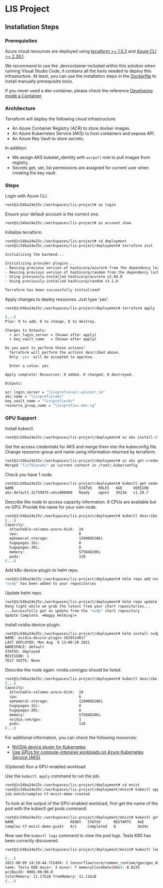 # LIS Project

## Installation Steps
### Prerequisites

Azure cloud resources are deployed using [terraform >= 1.0.3](https://www.terraform.io/) and [Azure CLI >= 2.26.1](https://docs.microsoft.com/en-us/cli/azure/install-azure-cli). 

We recommend to use the .devcontainer included within this solution when running Visual Studio Code, it contains all the tools needed to deploy this infrastucture. At least, you can use the installation steps in the [Dockerfile](./.devcontainer/Dockerfile) to install manually prerequisite tools.

If you never used a dev container, please check the reference [Developing inside a Container](https://code.visualstudio.com/docs/remote/containers).

### Architecture
Terraform will deploy the following cloud infrastructure: 

- An Azure Container Registry (ACR) to store docker images.
- An Azure Kubernetes Service (AKS) to host containers and expose API.
- An Azure Key Vault to store secrets.

In addition:
- We assign AKS kubelet_identity with `acrpull` role to pull images from registry.
- Secrets get, set, list permissions are assigned for current user when creating the key vault.

### Steps
Login with Azure CLI.
``` bash
root@1c54ba24e25c:/workspaces/lis-project# az login
```
Ensure your default account is the correct one.
``` bash
root@1c54ba24e25c:/workspaces/lis-project# az account show
```
Initialize terraform.
``` bash
root@1c54ba24e25c:/workspaces/lis-project# cd deployment
root@1c54ba24e25c:/workspaces/lis-project/deployment# terraform init

Initializing the backend...

Initializing provider plugins...
- Reusing previous version of hashicorp/azurerm from the dependency lock file
- Reusing previous version of hashicorp/random from the dependency lock file
- Using previously-installed hashicorp/azurerm v2.69.0
- Using previously-installed hashicorp/random v3.1.0

Terraform has been successfully initialized!
```
Apply changes to deploy resources. Just type 'yes'.
``` bash
root@1c54ba24e25c:/workspaces/lis-project/deployment# terraform apply

(...)
Plan: 9 to add, 0 to change, 0 to destroy.

Changes to Outputs:
  + acr_login_server = (known after apply)
  + key_vault_name   = (known after apply)

Do you want to perform these actions?
  Terraform will perform the actions described above.
  Only 'yes' will be accepted to approve.

  Enter a value: yes
```
``` bash
Apply complete! Resources: 9 added, 0 changed, 0 destroyed.

Outputs:

acr_login_server = "lis<prefix>acr.azurecr.io"
aks_name = "lis<prefix>aks"
key_vault_name = "lis<prefix>kv"
resource_group_name = "lis<prefix>-dev-rg"
```

### GPU Support
Install kubectl.
``` bash
root@1c54ba24e25c:/workspaces/lis-project/deployment# az aks install-cli
```
Get the access credentials for AKS and merge them into the kubeconfig file. Change resource-group and name using information returned by terraform.
``` bash
root@1c54ba24e25c:/workspaces/lis-project/deployment# az aks get-credentials --resource-group lis<prefix>-dev-rg --name lis<prefix>aks
Merged "lis791anaks" as current context in /root/.kube/config
```
Check you have 1 node.
``` bash
root@1c54ba24e25c:/workspaces/lis-project/deployment# kubectl get nodes
NAME                              STATUS   ROLES   AGE     VERSION
aks-default-31759975-vmss000000   Ready    agent   3h23m   v1.20.7
```
Describe the node to access capacity information. 6 CPUs are available but no GPU. Provide the name for your own node.
``` bash
root@1c54ba24e25c:/workspaces/lis-project/deployment# kubectl describe node aks-default-31759975-vmss000000
(...)
Capacity:
  attachable-volumes-azure-disk:  24
  cpu:                            6
  ephemeral-storage:              129900528Ki
  hugepages-1Gi:                  0
  hugepages-2Mi:                  0
  memory:                         57584828Ki
  pods:                           110
(...)
```

Add k8s-device-plugin to helm repo.
``` bash
root@1c54ba24e25c:/workspaces/lis-project/deployment# helm repo add nvdp https://nvidia.github.io/k8s-device-plugin
"nvdp" has been added to your repositories
```
Update helm repo.
``` bash
root@1c54ba24e25c:/workspaces/lis-project/deployment# helm repo update
Hang tight while we grab the latest from your chart repositories...
...Successfully got an update from the "nvdp" chart repository
Update Complete. ⎈Happy Helming!⎈
```
Install nvidia-device-plugin.
``` bash
root@1c54ba24e25c:/workspaces/lis-project/deployment# helm install nvdp/nvidia-device-plugin --version=0.9.0 --generate-name --set migStrategy=mixed
NAME: nvidia-device-plugin-1628514017
LAST DEPLOYED: Mon Aug  9 13:00:20 2021
NAMESPACE: default
STATUS: deployed
REVISION: 1
TEST SUITE: None
```
Describe the node again. nvidia.com/gpu should be listed.
``` bash
root@1c54ba24e25c:/workspaces/lis-project/deployment# kubectl describe node aks-default-31759975-vmss000000
(...)
Capacity:
  attachable-volumes-azure-disk:  24
  cpu:                            6
  ephemeral-storage:              129900528Ki
  hugepages-1Gi:                  0
  hugepages-2Mi:                  0
  memory:                         57584828Ki
  nvidia.com/gpu:                 1
  pods:                           110
(...)
```

For additional information, you can check the following resources: 
- [NVIDIA device plugin for Kubernetes](https://github.com/NVIDIA/k8s-device-plugin)
- [Use GPUs for compute-intensive workloads on Azure Kubernetes Service (AKS)](https://docs.microsoft.com/en-us/azure/aks/gpu-cluster)

(Optional) Run a GPU-enabled workload

Use the `kubectl apply` command to run the job. 

``` bash
root@1c54ba24e25c:/workspaces/lis-project/deployment# cd mnist 
root@1c54ba24e25c:/workspaces/lis-project/deployment/mnist# kubectl apply -f samples-tf-mnist-demo.yaml
job.batch/samples-tf-mnist-demo created
```

To look at the output of the GPU-enabled workload, first get the name of the pod with the kubectl get pods command:
``` bash
root@1c54ba24e25c:/workspaces/lis-project/deployment/mnist# kubectl get pods --selector app=samples-tf-mnist-demo
NAME                          READY   STATUS      RESTARTS   AGE
samples-tf-mnist-demo-gvxkt   0/1     Completed   0          3m34s
```

Now use the `kubectl logs` command to view the pod logs. Tesla K80 has been correctly discovered.
``` bash
root@1c54ba24e25c:/workspaces/lis-project/deployment/mnist# kubectl logs samples-tf-mnist-demo-gvxkt

(...)
2021-08-09 14:18:44.715494: I tensorflow/core/common_runtime/gpu/gpu_device.cc:1030] Found device 0 with properties: 
name: Tesla K80 major: 3 minor: 7 memoryClockRate(GHz): 0.8235
pciBusID: 0001:00:00.0
totalMemory: 11.17GiB freeMemory: 11.11GiB
(...)
```